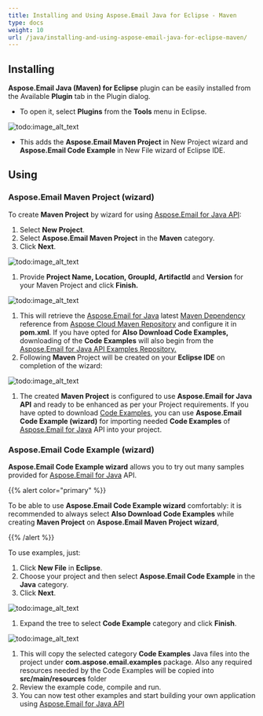 ```yaml
---
title: Installing and Using Aspose.Email Java for Eclipse - Maven
type: docs
weight: 10
url: /java/installing-and-using-aspose-email-java-for-eclipse-maven/
---
```


## **Installing**
**Aspose.Email Java (Maven) for Eclipse** plugin can be easily installed from the Available **Plugin** tab in the Plugin dialog.

- To open it, select **Plugins** from the **Tools** menu in Eclipse. 

![todo:image_alt_text](https://i.imgur.com/Nqb0Qul.png)

- This adds the **Aspose.Email Maven Project** in New Project wizard and **Aspose.Email Code Example** in New File wizard of Eclipse IDE.
## **Using**
### **Aspose.Email Maven Project (wizard)**
To create **Maven Project** by wizard for using [Aspose.Email for Java API](http://www.aspose.com/java/email-component.aspx):

1. Select **New Project**.
1. Select **Aspose.Email Maven Project** in the **Maven** category.
1. Click **Next**. 

![todo:image_alt_text](https://i.imgur.com/BRKq0Oc.png)

1. Provide **Project Name, Location, GroupId, ArtifactId** and **Version** for your Maven Project and click **Finish.** 

![todo:image_alt_text](https://i.imgur.com/p4Ko9VB.png)

1. This will retrieve the [Aspose.Email for Java](http://www.aspose.com/java/email-component.aspx) latest [Maven Dependency](https://repository.aspose.com/webapp/#/artifacts/browse/tree/General/repo) reference from [Aspose Cloud Maven Repository](https://repository.aspose.com/webapp/#/) and configure it in **pom.xml**. If you have opted for **Also Download Code Examples,** downloading of the **Code Examples** will also begin from the [Aspose.Email for Java API Examples Repository. ](https://github.com/aspose-email/Aspose.Email-for-Java/tree/master/Examples)
1. Following **Maven** Project will be created on your **Eclipse IDE** on completion of the wizard: 

![todo:image_alt_text](/download/thumbnails/11665891/2135011380)

1. The created **Maven Project** is configured to use **Aspose.Email for Java API** and ready to be enhanced as per your Project requirements. If you have opted to download [Code Examples](https://github.com/aspose-email/Aspose.Email-for-Java/tree/master/Examples), you can use **Aspose.Email Code Example (wizard)** for importing needed **Code Examples** of [Aspose.Email for Java](http://www.aspose.com/java/email-component.aspx) API into your project.
### **Aspose.Email Code Example (wizard)**
**Aspose.Email Code Example wizard** allows you to try out many samples provided for [Aspose.Email for Java](http://www.aspose.com/java/email-component.aspx) API.

{{% alert color="primary" %}} 

To be able to use **Aspose.Email Code Example wizard** comfortably: it is recommended to always select **Also Download Code Examples** while creating **Maven Project** on **Aspose.Email Maven Project** **wizard**, 

{{% /alert %}} 

To use examples, just:

1. Click **New File** in **Eclipse**.
1. Choose your project and then select **Aspose.Email Code Example** in the **Java** category.
1. Click **Next**. 

![todo:image_alt_text](https://i.imgur.com/z4fpwBb.png)

1. Expand the tree to select **Code Example** category and click **Finish**. 

![todo:image_alt_text](https://i.imgur.com/8MeWhSb.png)

1. This will copy the selected category **Code Examples** Java files into the project under **com.aspose.email.examples** package. Also any required resources needed by the Code Examples will be copied into **src/main/resources** folder
1. Review the example code, compile and run.
1. You can now test other examples and start building your own application using [Aspose.Email for Java API](http://www.aspose.com/java/email-component.aspx)
